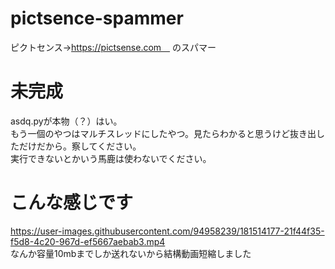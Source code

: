 # pictsence-spammer
ピクトセンス→https://pictsense.com　
のスパマー
# 未完成
asdq.pyが本物（？）はい。<br>
もう一個のやつはマルチスレッドにしたやつ。見たらわかると思うけど抜き出しただけだから。察してください。<br>
実行できないとかいう馬鹿は使わないでください。<br>
# こんな感じです
https://user-images.githubusercontent.com/94958239/181514177-21f44f35-f5d8-4c20-967d-ef5667aebab3.mp4
<br>
なんか容量10mbまでしか送れないから結構動画短縮しました
